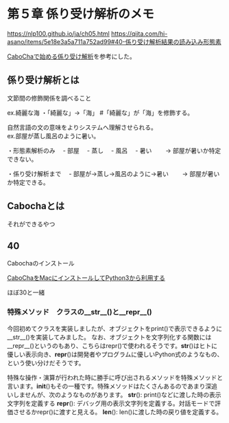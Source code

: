 # 第５章 係り受け解析のメモ

https://nlp100.github.io/ja/ch05.html
https://qiita.com/hi-asano/items/5e18e3a5a711a752ad99#40-係り受け解析結果の読み込み形態素

[CaboChaで始める係り受け解析](https://qiita.com/nezuq/items/f481f07fc0576b38e81d)を参考にした。

## 係り受け解析とは

文節間の修飾関係を調べること

ex.綺麗な海
・「綺麗な」→「海」 #「綺麗な」が「海」を修飾する。

自然言語の文の意味をよりシステムへ理解させられる。  
ex.部屋が蒸し風呂のように暑い。

・形態素解析のみ
　- 部屋
　- 蒸し
　- 風呂
　- 暑い
　　-> 部屋が暑いか特定できない。

・係り受け解析まで
　- 部屋が→蒸し→風呂のように→暑い
　　-> 部屋が暑いか特定できる。

## Cabochaとは

それができるやつ

## 40

Cabochaのインストール

[CaboChaをMacにインストールしてPython3から利用する](https://www.tech-tech.xyz/python-cabocha-mac.html)

ほぼ30と一緒

### 特殊メソッド　クラスの__str__()と__repr__()

今回初めてクラスを実装しましたが、オブジェクトをprint()で表示できるように__str__()を実装してみました。
なお、オブジェクトを文字列化する関数には__repr__()というのもあり、こちらはrepr()で使われるそうです。__str__()はヒトに優しい表示向き、__repr__()は開発者やプログラムに優しいPython式のようなもの、という使い分けだそうです。

特殊な操作・演算が行われた時に勝手に呼び出されるメソッドを特殊メソッドと言います。__init__()もその一種です。特殊メソッドはたくさんあるのであまり深追いしませんが、次のようなものがあります。
__str__(): print()などに渡した時の表示文字列を定義する
__repr__(): デバッグ用の表示文字列を定義する。対話モードで評価させるかrepr()に渡すと見える。
__len__(): len()に渡した時の戻り値を定義する。
